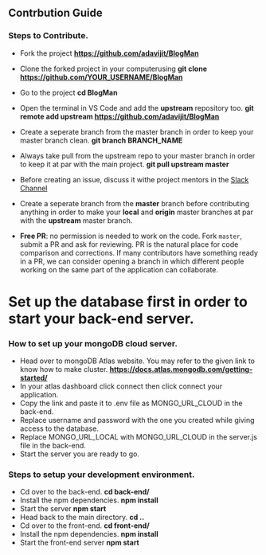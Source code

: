 ## Contrbution Guide
### Steps to Contribute.
* Fork the project **https://github.com/adavijit/BlogMan**
* Clone the forked project in your computerusing
   **git clone https://github.com/YOUR_USERNAME/BlogMan**
* Go to the project
   **cd BlogMan**
* Open the terminal in VS Code and add the **upstream** repository too.
  **git remote add upstream https://github.com/adavijit/BlogMan**
* Create a seperate branch from the master branch in order to keep your master branch clean.
  **git branch BRANCH_NAME**
* Always take pull from the upstream repo to your master branch in order to keep it at par with the main project.
  **git pull upstream master**
  
* Before creating an issue, discuss it withe project mentors in the [Slack Channel](https://gssoc20.slack.com)
* Create a seperate branch from the **master** branch before contributing anything in order to make your **local** and **origin** master branches at par with the **upstream** master branch.
* **Free PR**: no permission is needed to work on the code. Fork `master`, submit a PR and ask for reviewing. PR is the natural place for code comparison and corrections. If many contributors have something ready in a PR, we can consider opening a branch in which different people working on the same part of the application can collaborate.

# Set up the database first in order to start your back-end server.

### How to set up your mongoDB cloud server.
* Head over to mongoDB Atlas website. You may refer to the given link to know how to make cluster.
   **https://docs.atlas.mongodb.com/getting-started/**
* In your atlas dashboard click connect then click connect your application.
* Copy the link and paste it to .env file as MONGO_URL_CLOUD in the back-end.
* Replace username and password with the one you created while giving access to the database.
* Replace MONGO_URL_LOCAL with MONGO_URL_CLOUD in the server.js file in the back-end. 
* Start the server you are ready to go.


### Steps to setup your development environment.
* Cd over to the back-end.
   **cd back-end/**
* Install the npm dependencies.
   **npm install** 
* Start the server
   **npm start**
* Head back to the main directory.
   **cd ..**
* Cd over to the front-end.
   **cd front-end/**
* Install the npm dependencies.
   **npm install**
* Start the front-end server
   **npm start**




